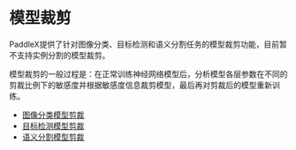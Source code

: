 # 模型裁剪

PaddleX提供了针对图像分类、目标检测和语义分割任务的模型裁剪功能，目前暂不支持实例分割的模型裁剪。

模型裁剪的一般过程是：在正常训练神经网络模型后，分析模型各层参数在不同的剪裁比例下的敏感度并根据敏感度信息裁剪模型，最后再对剪裁后的模型重新训练。

- [图像分类模型剪裁](./image_classification)
- [目标检测模型剪裁](./object_detection)
- [语义分割模型剪裁](./semantic_segmentation)
